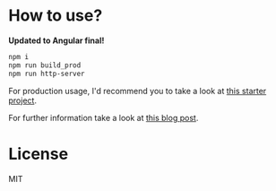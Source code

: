 # How to use?

**Updated to Angular final!**

```bash
npm i
npm run build_prod
npm run http-server
```

For production usage, I'd recommend you to take a look at [this starter project](https://github.com/mgechev/angular-seed).

For further information take a look at [this blog post](http://blog.mgechev.com/2016/06/26/tree-shaking-angular2-production-build-rollup-javascript/).

# License

MIT

